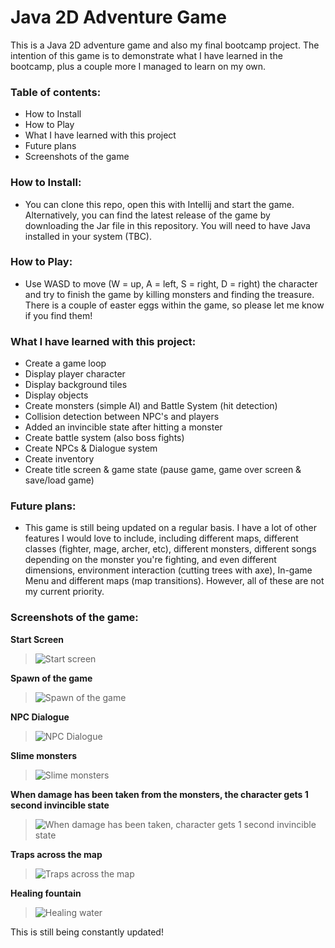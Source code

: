 # Java 2D Adventure Game 


This is a Java 2D adventure game and also my final bootcamp project. The intention of this game is to demonstrate what I have learned 
in the bootcamp, plus a couple more I managed to learn on my own. 

### Table of contents:
- How to Install
- How to Play
- What I have learned with this project
- Future plans 
- Screenshots of the game
	
### How to Install: 
- You can clone this repo, open this with Intellij and start the game. Alternatively, you can find the latest release of the game by downloading the Jar file in this repository. You will need to have Java installed in 
your system (TBC).
	
### How to Play:
- Use WASD to move (W = up, A = left, S = right, D = right) the character and try to finish the game by killing monsters and finding
the treasure. There is a couple of easter eggs within the game, so please let me know if you find them! 
	
### What I have learned with this project:
- Create a game loop
- Display player character
- Display background tiles
- Display objects
- Create monsters (simple AI) and Battle System (hit detection)
- Collision detection between NPC's and players
- Added an invincible state after hitting a monster
- Create battle system (also boss fights)
- Create NPCs & Dialogue system
- Create inventory
- Create title screen & game state (pause game, game over screen & save/load game)

### Future plans:
- This game is still being updated on a regular basis. I have a lot of other features I would love to include, including different maps,
different classes (fighter, mage, archer, etc), different monsters, different songs depending on the monster you're fighting, and even
different dimensions, environment interaction (cutting trees with axe), In-game Menu and different maps (map transitions). However, all of these are not my current priority. 


### Screenshots of the game:

**Start Screen**

> ![Start screen](https://user-images.githubusercontent.com/56265972/231503077-e176b965-1b09-4554-b836-5698eacd982d.png)

**Spawn of the game**

> ![Spawn of the game](https://user-images.githubusercontent.com/56265972/231303209-db95af38-78da-4da4-929b-0d72d08cfedb.png)

**NPC Dialogue**

> ![NPC Dialogue](https://user-images.githubusercontent.com/56265972/231303259-4b560872-1daa-46ec-be5a-d73ab74befab.png)

**Slime monsters**

> ![Slime monsters](https://user-images.githubusercontent.com/56265972/231303266-6afaf774-7de9-4407-b7a5-0cb1fd536e25.png)

**When damage has been taken from the monsters, the character gets 1 second invincible state**

> ![When damage has been taken, character gets 1 second invincible state](https://user-images.githubusercontent.com/56265972/231303318-7884cf0c-b2f1-4dc4-b5da-64674b3fc237.png)

**Traps across the map**

> ![Traps across the map](https://user-images.githubusercontent.com/56265972/231303415-54fe064a-95a1-44bc-a4d3-32f27b4cf27c.png)

**Healing fountain**

> ![Healing water](https://user-images.githubusercontent.com/56265972/231303442-ba864c05-3323-41ba-983b-220399e9146b.png)


This is still being constantly updated! 
